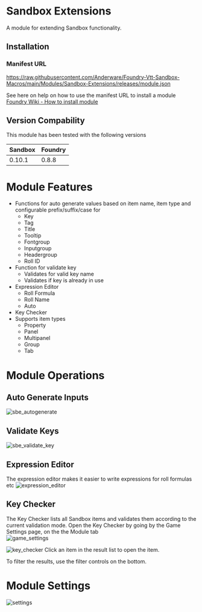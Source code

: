 # Sandbox Extensions
A module for extending Sandbox functionality.
## Installation
### Manifest URL
https://raw.githubusercontent.com/Anderware/Foundry-Vtt-Sandbox-Macros/main/Modules/Sandbox-Extensions/releases/module.json

See here on help on how to use the manifest URL to install a module  
[Foundry Wiki - How to install module](https://foundryvtt.wiki/en/basics/Modules) 
 
## Version Compability
This module has been tested with the following versions

Sandbox  | Foundry
-------  | -------
0.10.1   | 0.8.8  


# Module Features
* Functions for auto generate values based on item name, item type and configurable prefix/suffix/case for 
  * Key
  * Tag
  * Title
  * Tooltip
  * Fontgroup
  * Inputgroup
  * Headergroup
  * Roll ID  
* Function for validate key
  * Validates for valid key name
  * Validates if key is already in use  
* Expression Editor
  * Roll Formula
  * Roll Name
  * Auto
* Key Checker   
* Supports item types  
  * Property
  * Panel
  * Multipanel
  * Group
  * Tab
# Module Operations
## Auto Generate Inputs
![sbe_autogenerate](https://user-images.githubusercontent.com/81265884/134352052-37ce91bf-10b7-4573-adc5-e7ad193330ad.gif)
## Validate Keys
![sbe_validate_key](https://user-images.githubusercontent.com/81265884/134353199-511477de-f755-4491-85e0-900d3a5060ca.gif)

## Expression Editor
The expression editor makes it easier to write expressions for roll formulas etc
![expression_editor](https://user-images.githubusercontent.com/81265884/134831102-456e4ddc-6c97-42c7-958f-1408a8215324.png)

## Key Checker
The Key Checker lists all Sandbox items and validates them according to the current validation mode.
Open the Key Checker by going by the Game Settings page, on the the Module tab  
![game_settings](https://user-images.githubusercontent.com/81265884/134831200-22ae0e77-873a-479f-986a-20ede9cf7e63.png)

![key_checker](https://user-images.githubusercontent.com/81265884/134831209-9eb5e91d-c000-4584-bcd1-41fd82a11f01.png)
Click an item in the result list to open the item.

To filter the results, use the filter controls on the bottom.
# Module Settings
![settings](https://user-images.githubusercontent.com/81265884/134831902-4327b34c-4c6a-47cb-946d-11186ed1951e.png)



